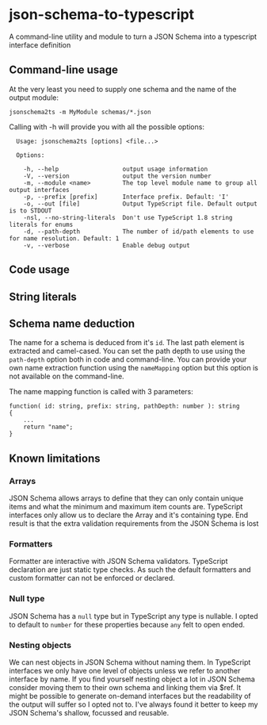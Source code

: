 # json-schema-to-typescript
A command-line utility and module to turn a JSON Schema into a typescript interface definition

## Command-line usage
At the very least you need to supply one schema and the name of the output module:
```
jsonschema2ts -m MyModule schemas/*.json
```

Calling with -h will provide you with all the possible options:
```
  Usage: jsonschema2ts [options] <file...>

  Options:

    -h, --help                  output usage information
    -V, --version               output the version number
    -m, --module <name>         The top level module name to group all output interfaces
    -p, --prefix [prefix]       Interface prefix. Default: 'I'
    -o, --out [file]            Output TypeScript file. Default output is to STDOUT
    -nsl, --no-string-literals  Don't use TypeScript 1.8 string literals for enums
    -d, --path-depth            The number of id/path elements to use for name resolution. Default: 1
    -v, --verbose               Enable debug output
```

## Code usage


## String literals

## Schema name deduction
The name for a schema is deduced from it's `id`. The last path element is extracted and camel-cased.
You can set the path depth to use using the `path-depth` option both in code and command-line.
You can provide your own name extraction function using the `nameMapping` option but this option is not available on the command-line.

The name mapping function is called with 3 parameters:
```
function( id: string, prefix: string, pathDepth: number ): string
{
    ...
    return "name";
}
```

## Known limitations
### Arrays
JSON Schema allows arrays to define that they can only contain unique items and what the minimum and maximum item counts are.
TypeScript interfaces only allow us to declare the Array and it's containing type.
End result is that the extra validation requirements from the JSON Schema is lost

### Formatters
Formatter are interactive with JSON Schema validators. TypeScript declaration are just static type checks.
As such the default formatters and custom formatter can not be enforced or declared.

### Null type
JSON Schema has a `null` type but in TypeScript any type is nullable.
I opted to default to `number` for these properties because `any` felt to open ended.

### Nesting objects
We can nest objects in JSON Schema without naming them.
In TypeScript interfaces we only have one level of objects unless we refer to another interface by name.
If you find yourself nesting object a lot in JSON Schema consider moving them to their own schema and linking them via $ref.
It might be possible to generate on-demand interfaces but the readability of the output will suffer so I opted not to.
I've always found it better to keep my JSON Schema's shallow, focussed and reusable.
